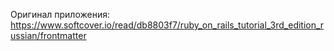 Оригинал приложения: https://www.softcover.io/read/db8803f7/ruby_on_rails_tutorial_3rd_edition_russian/frontmatter